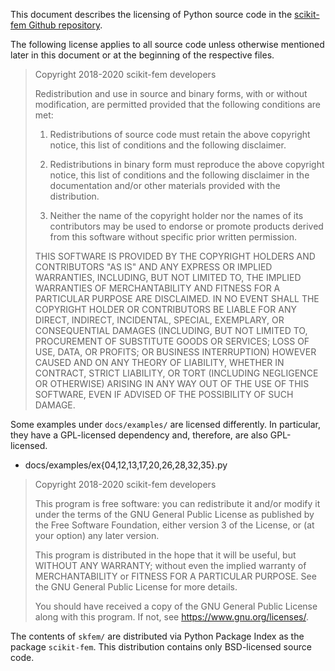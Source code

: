 This document describes the licensing of Python source code in the [scikit-fem
Github repository](https://github.com/kinnala/scikit-fem).

The following license applies to all source code unless otherwise mentioned
later in this document or at the beginning of the respective files.

> Copyright 2018-2020 scikit-fem developers
> 
> Redistribution and use in source and binary forms, with or without
> modification, are permitted provided that the following conditions are met:
> 
> 1. Redistributions of source code must retain the above copyright notice, this
> list of conditions and the following disclaimer.
> 
> 2. Redistributions in binary form must reproduce the above copyright notice,
> this list of conditions and the following disclaimer in the documentation
> and/or other materials provided with the distribution.
> 
> 3. Neither the name of the copyright holder nor the names of its contributors
> may be used to endorse or promote products derived from this software without
> specific prior written permission.
> 
> THIS SOFTWARE IS PROVIDED BY THE COPYRIGHT HOLDERS AND CONTRIBUTORS "AS IS" AND
> ANY EXPRESS OR IMPLIED WARRANTIES, INCLUDING, BUT NOT LIMITED TO, THE IMPLIED
> WARRANTIES OF MERCHANTABILITY AND FITNESS FOR A PARTICULAR PURPOSE ARE
> DISCLAIMED. IN NO EVENT SHALL THE COPYRIGHT HOLDER OR CONTRIBUTORS BE LIABLE
> FOR ANY DIRECT, INDIRECT, INCIDENTAL, SPECIAL, EXEMPLARY, OR CONSEQUENTIAL
> DAMAGES (INCLUDING, BUT NOT LIMITED TO, PROCUREMENT OF SUBSTITUTE GOODS OR
> SERVICES; LOSS OF USE, DATA, OR PROFITS; OR BUSINESS INTERRUPTION)
> HOWEVER CAUSED AND ON ANY THEORY OF LIABILITY, WHETHER IN CONTRACT, STRICT
> LIABILITY, OR TORT (INCLUDING NEGLIGENCE OR OTHERWISE) ARISING IN ANY WAY OUT
> OF THE USE OF THIS SOFTWARE, EVEN IF ADVISED OF THE POSSIBILITY OF SUCH DAMAGE.

Some examples under `docs/examples/` are licensed differently.  In particular,
they have a GPL-licensed dependency and, therefore, are also GPL-licensed.

- docs/examples/ex{04,12,13,17,20,26,28,32,35}.py

> Copyright 2018-2020 scikit-fem developers
> 
> This program is free software: you can redistribute it and/or modify
> it under the terms of the GNU General Public License as published by
> the Free Software Foundation, either version 3 of the License, or
> (at your option) any later version.
> 
> This program is distributed in the hope that it will be useful,
> but WITHOUT ANY WARRANTY; without even the implied warranty of
> MERCHANTABILITY or FITNESS FOR A PARTICULAR PURPOSE.  See the
> GNU General Public License for more details.
> 
> You should have received a copy of the GNU General Public License
> along with this program.  If not, see <https://www.gnu.org/licenses/>.

The contents of `skfem/` are distributed via Python Package Index as the package
`scikit-fem`.  This distribution contains only BSD-licensed source code.
